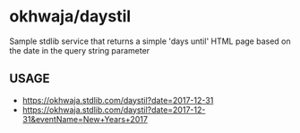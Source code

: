 # okhwaja/daystil

Sample stdlib service that returns a simple 'days until' HTML page based on the date in the query string parameter

## USAGE

* https://okhwaja.stdlib.com/daystil?date=2017-12-31
* https://okhwaja.stdlib.com/daystil?date=2017-12-31&eventName=New+Years+2017
